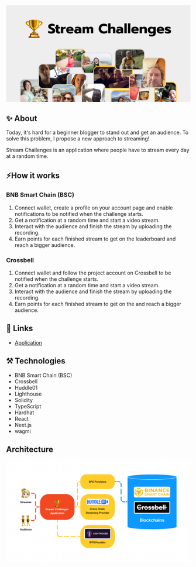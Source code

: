 ![Cover](cover.png)

## ✨ About

Today, it's hard for a beginner blogger to stand out and get an audience. To solve this problem, I propose a new approach to streaming!

Stream Challenges is an application where people have to stream every day at a random time.

## ⚡How it works

### BNB Smart Chain (BSC)

1. Connect wallet, create a profile on your account page and enable notifications to be notified when the challenge starts.
2. Get a notification at a random time and start a video stream.
3. Interact with the audience and finish the stream by uploading the recording.
4. Earn points for each finished stream to get on the leaderboard and reach a bigger audience.

### Crossbell

1. Connect wallet and follow the project account on Crossbell to be notified when the challenge starts.
2. Get a notification at a random time and start a video stream.
3. Interact with the audience and finish the stream by uploading the recording.
4. Earn points for each finished stream to get on the and reach a bigger audience.

## 🔗 Links

- [Application](https://stream-challenges-app.vercel.app/)

## ⚒️ Technologies

- BNB Smart Chain (BSC)
- Crossbell
- Huddle01
- Lighthouse
- Solidity
- TypeScript
- Hardhat
- React
- Next.js
- wagmi

## Architecture

![Architecture](architecture.png)

